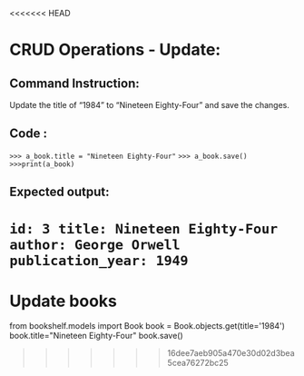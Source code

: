 <<<<<<< HEAD
# CRUD Operations - Update: 

## Command Instruction: 
Update the title of “1984” to “Nineteen Eighty-Four” and save the changes.

## Code : 
`>>> a_book.title = "Nineteen Eighty-Four"`
`>>> a_book.save()`
`>>>print(a_book)`

## Expected output:
`id: 3
title: Nineteen Eighty-Four
author: George Orwell
publication_year: 1949
`
=======
# Update books
from bookshelf.models import Book
book = Book.objects.get(title='1984')
book.title="Nineteen Eighty-Four"
book.save()
>>>>>>> 16dee7aeb905a470e30d02d3bea5cea76272bc25
